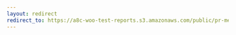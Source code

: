 ```yaml
---
layout: redirect
redirect_to: https://a8c-woo-test-reports.s3.amazonaws.com/public/pr-merge/43687/e2e/index.html
---
```

